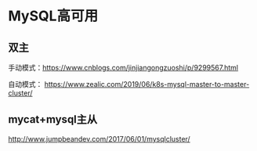 # MySQL高可用

## 双主

手动模式：https://www.cnblogs.com/jinjiangongzuoshi/p/9299567.html

自动模式： https://www.zealic.com/2019/06/k8s-mysql-master-to-master-cluster/

## mycat+mysql主从

http://www.jumpbeandev.com/2017/06/01/mysqlcluster/